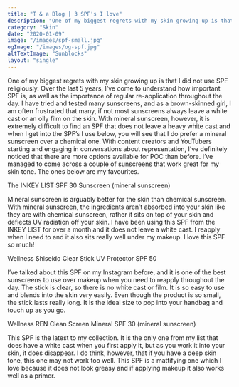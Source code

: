 ```yaml
---
title: "T & a Blog | 3 SPF's I love"
description: "One of my biggest regrets with my skin growing up is that I did not use SPF religiously. Over the last 5 years, I’ve come to understand how important SPF is, as well as the importance of regular re-application throughout the day. I have tried and tested many sunscreens, and as a brown-skinned girl, I am often frustrated that many, if not most sunscreens always leave a white cast or an oily film on the skin. With mineral sunscreen, however, it is extremely difficult to find an SPF that does not leave a heavy white cast and when I get into the SPF’s I use below, you will see that I do prefer a mineral sunscreen over a chemical one. With content creators and YouTubers starting and engaging in conversations about representation, I’ve definitely noticed that there are more options available for POC than before. I’ve managed to come across a couple of sunscreens that work great for my skin tone. The ones below are my favourites."
category: "Skin"
date: "2020-01-09"
image: "/images/spf-small.jpg"
ogImage: "/images/og-spf.jpg"
altTextImage: "Sunblocks"
layout: "single"
---
```


One of my biggest regrets with my skin growing up is that I did not use SPF religiously. Over the last 5 years, I’ve come to understand how important SPF is, as well as the importance of regular re-application throughout the day. I have tried and tested many sunscreens, and as a brown-skinned girl, I am often frustrated that many, if not most sunscreens always leave a white cast or an oily film on the skin. With mineral sunscreen, however, it is extremely difficult to find an SPF that does not leave a heavy white cast and when I get into the SPF’s I use below, you will see that I do prefer a mineral sunscreen over a chemical one. With content creators and YouTubers starting and engaging in conversations about representation, I’ve definitely noticed that there are more options available for POC than before. I’ve managed to come across a couple of sunscreens that work great for my skin tone. The ones below are my favourites.



The INKEY LIST SPF 30 Sunscreen (mineral sunscreen)

Mineral sunscreen is arguably better for the skin than chemical sunscreen. With mineral sunscreen, the ingredients aren’t absorbed into your skin like they are with chemical sunscreen, rather it sits on top of your skin and deflects UV radiation off your skin. I have been using this SPF from the INKEY LIST for over a month and it does not leave a white cast. I reapply when I need to and it also sits really well under my makeup. I love this SPF so much!

Wellness
Shiseido Clear Stick UV Protector SPF 50

I’ve talked about this SPF on my Instagram before, and it is one of the best sunscreens to use over makeup when you need to reapply throughout the day. The stick is clear, so there is no white cast or film. It is so easy to use and blends into the skin very easily. Even though the product is so small, the stick lasts really long. It is the ideal size to pop into your handbag and touch up as you go.

Wellness
REN Clean Screen Mineral SPF 30 (mineral sunscreen)

This SPF is the latest to my collection. It is the only one from my list that does have a white cast when you first apply it, but as you work it into your skin, it does disappear. I do think, however, that if you have a deep skin tone, this one may not work too well. This SPF is a mattifying one which I love because it does not look greasy and if applying makeup it also works well as a primer.
